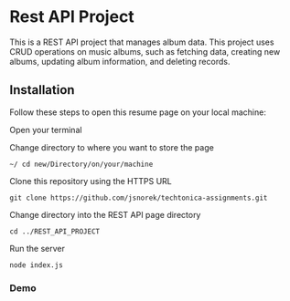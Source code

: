 # Rest API Project

This is a REST API project that manages album data. This project uses CRUD operations on music albums, such as fetching data, creating new albums, updating album information, and deleting records.

## Installation

Follow these steps to open this resume page on your local machine:

Open your terminal

Change directory to where you want to store the page

```
~/ cd new/Directory/on/your/machine
```

Clone this repository using the HTTPS URL

```
git clone https://github.com/jsnorek/techtonica-assignments.git
```

Change directory into the REST API page directory

```
cd ../REST_API_PROJECT
```

Run the server

```
node index.js
```

### Demo